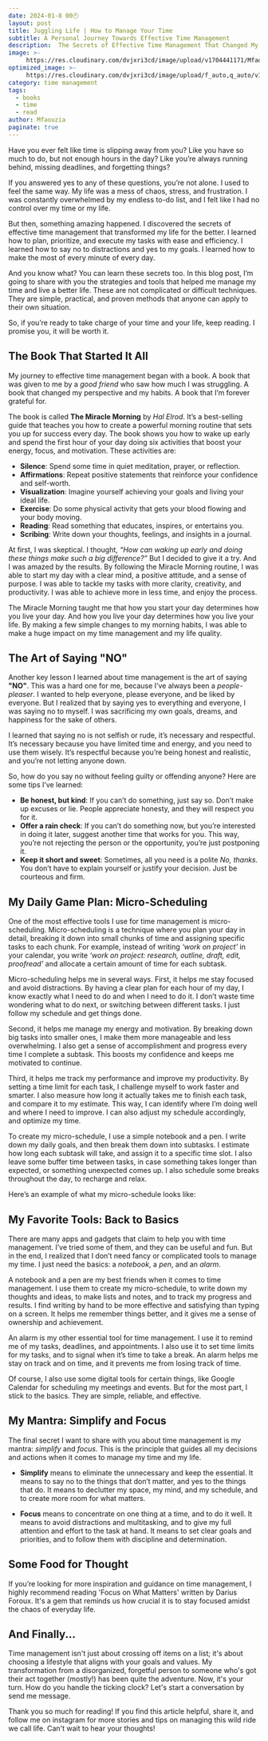 ```yaml
---
date: 2024-01-8 00🕙
layout: post
title: Juggling Life | How to Manage Your Time
subtitle: A Personal Journey Towards Effective Time Management
description:  The Secrets of Effective Time Management That Changed My Life Forever!
image: >-
     https://res.cloudinary.com/dvjxri3cd/image/upload/v1704441171/Mfaouzia/ohmmqgcbwhpa6u9wvqh8.jpg
optimized_image: >-
     https://res.cloudinary.com/dvjxri3cd/image/upload/f_auto,q_auto/v1/Mfaouzia/ohmmqgcbwhpa6u9wvqh8
category: time management
tags:
  - books
  - time
  - read
author: Mfaouzia
paginate: true
---
```

Have you ever felt like time is slipping away from you? Like you have so much to do, but not enough hours in the day? Like you’re always running behind, missing deadlines, and forgetting things?

If you answered yes to any of these questions, you’re not alone. I used to feel the same way. My life was a mess of chaos, stress, and frustration. I was constantly overwhelmed by my endless to-do list, and I felt like I had no control over my time or my life.

But then, something amazing happened. I discovered the secrets of effective time management that transformed my life for the better. I learned how to plan, prioritize, and execute my tasks with ease and efficiency. I learned how to say no to distractions and yes to my goals. I learned how to make the most of every minute of every day.

And you know what? You can learn these secrets too. In this blog post, I’m going to share with you the strategies and tools that helped me manage my time and live a better life. These are not complicated or difficult techniques. They are simple, practical, and proven methods that anyone can apply to their own situation.

So, if you’re ready to take charge of your time and your life, keep reading. I promise you, it will be worth it.


## The Book That Started It All

My journey to effective time management began with a book. A book that was given to me by a *good friend* who saw how much I was struggling. A book that changed my perspective and my habits. A book that I’m forever grateful for.

The book is called **The Miracle Morning** by *Hal Elrod*. It’s a best-selling guide that teaches you how to create a powerful morning routine that sets you up for success every day. The book shows you how to wake up early and spend the first hour of your day doing six activities that boost your energy, focus, and motivation. These activities are:

- **Silence**: Spend some time in quiet meditation, prayer, or reflection.
- **Affirmations**: Repeat positive statements that reinforce your confidence and self-worth.
- **Visualization**: Imagine yourself achieving your goals and living your ideal life.
- **Exercise**: Do some physical activity that gets your blood flowing and your body moving.
- **Reading**: Read something that educates, inspires, or entertains you.
- **Scribing**: Write down your thoughts, feelings, and insights in a journal.

At first, I was skeptical. I thought, *“How can waking up early and doing these things make such a big difference?”* But I decided to give it a try. And I was amazed by the results. By following the Miracle Morning routine, I was able to start my day with a clear mind, a positive attitude, and a sense of purpose. I was able to tackle my tasks with more clarity, creativity, and productivity. I was able to achieve more in less time, and enjoy the process.

The Miracle Morning taught me that how you start your day determines how you live your day. And how you live your day determines how you live your life. By making a few simple changes to my morning habits, I was able to make a huge impact on my time management and my life quality.

## The Art of Saying "NO"

Another key lesson I learned about time management is the art of saying **"NO"**. 
This was a hard one for me, because I’ve always been a *people-pleaser*. I wanted to help everyone, please everyone, and be liked by everyone. But I realized that by saying yes to everything and everyone, I was saying no to myself. I was sacrificing my own goals, dreams, and happiness for the sake of others.

I learned that saying no is not selfish or rude, it’s necessary and respectful. It’s necessary because you have limited time and energy, and you need to use them wisely. It’s respectful because you’re being honest and realistic, and you’re not letting anyone down.

So, how do you say no without feeling guilty or offending anyone? Here are some tips I’ve learned:

- **Be honest, but kind**: If you can’t do something, just say so. Don’t make up excuses or lie. People appreciate honesty, and they will respect you for it.
- **Offer a rain check**: If you can’t do something now, but you’re interested in doing it later, suggest another time that works for you. This way, you’re not rejecting the person or the opportunity, you’re just postponing it.
- **Keep it short and sweet**: Sometimes, all you need is a polite *No, thanks.* You don’t have to explain yourself or justify your decision. Just be courteous and firm.

## My Daily Game Plan: Micro-Scheduling

One of the most effective tools I use for time management is micro-scheduling. Micro-scheduling is a technique where you plan your day in detail, breaking it down into small chunks of time and assigning specific tasks to each chunk. For example, instead of writing *‘work on project’* in your calendar, you write *‘work on project: research, outline, draft, edit, proofread’* and allocate a certain amount of time for each subtask.

Micro-scheduling helps me in several ways. First, it helps me stay focused and avoid distractions. By having a clear plan for each hour of my day, I know exactly what I need to do and when I need to do it. I don’t waste time wondering what to do next, or switching between different tasks. I just follow my schedule and get things done.

Second, it helps me manage my energy and motivation. By breaking down big tasks into smaller ones, I make them more manageable and less overwhelming. I also get a sense of accomplishment and progress every time I complete a subtask. This boosts my confidence and keeps me motivated to continue.

Third, it helps me track my performance and improve my productivity. By setting a time limit for each task, I challenge myself to work faster and smarter. I also measure how long it actually takes me to finish each task, and compare it to my estimate. This way, I can identify where I’m doing well and where I need to improve. I can also adjust my schedule accordingly, and optimize my time.

To create my micro-schedule, I use a simple notebook and a pen. I write down my daily goals, and then break them down into subtasks. I estimate how long each subtask will take, and assign it to a specific time slot. I also leave some buffer time between tasks, in case something takes longer than expected, or something unexpected comes up. I also schedule some breaks throughout the day, to recharge and relax.

Here’s an example of what my micro-schedule looks like:

## My Favorite Tools: Back to Basics

There are many apps and gadgets that claim to help you with time management. I’ve tried some of them, and they can be useful and fun. But in the end, I realized that I don’t need fancy or complicated tools to manage my time. I just need the basics: a *notebook*, a *pen*, and an *alarm*.

A notebook and a pen are my best friends when it comes to time management. I use them to create my micro-schedule, to write down my thoughts and ideas, to make lists and notes, and to track my progress and results. I find writing by hand to be more effective and satisfying than typing on a screen. It helps me remember things better, and it gives me a sense of ownership and achievement.

An alarm is my other essential tool for time management. I use it to remind me of my tasks, deadlines, and appointments. I also use it to set time limits for my tasks, and to signal when it’s time to take a break. An alarm helps me stay on track and on time, and it prevents me from losing track of time.

Of course, I also use some digital tools for certain things, like Google Calendar for scheduling my meetings and events. But for the most part, I stick to the basics. They are simple, reliable, and effective.

## My Mantra: Simplify and Focus

The final secret I want to share with you about time management is my mantra: *simplify* and *focus*. This is the principle that guides all my decisions and actions when it comes to manage my time and my life.

- **Simplify** means to eliminate the unnecessary and keep the essential. It means to say no to the things that don’t matter, and yes to the things that do. It means to declutter my space, my mind, and my schedule, and to create more room for what matters.

- **Focus** means to concentrate on one thing at a time, and to do it well. It means to avoid distractions and multitasking, and to give my full attention and effort to the task at hand. It means to set clear goals and priorities, and to follow them with discipline and determination.



## Some Food for Thought

If you’re looking for more inspiration and guidance on time management, I highly recommend reading 'Focus on What Matters' written by Darius Foroux. It's a gem that reminds us how crucial it is to stay focused amidst the chaos of everyday life.

## And Finally...

Time management isn't just about crossing off items on a list; it's about choosing a lifestyle that aligns with your goals and values. My transformation from a disorganized, forgetful person to someone who's got their act together (mostly!) has been quite the adventure. Now, it's your turn. How do you handle the ticking clock? Let's start a conversation by send me message.

Thank you so much for reading! If you find this article helpful, share it, and follow me on instagram for more stories and tips on managing this wild ride we call life. Can't wait to hear your thoughts!
